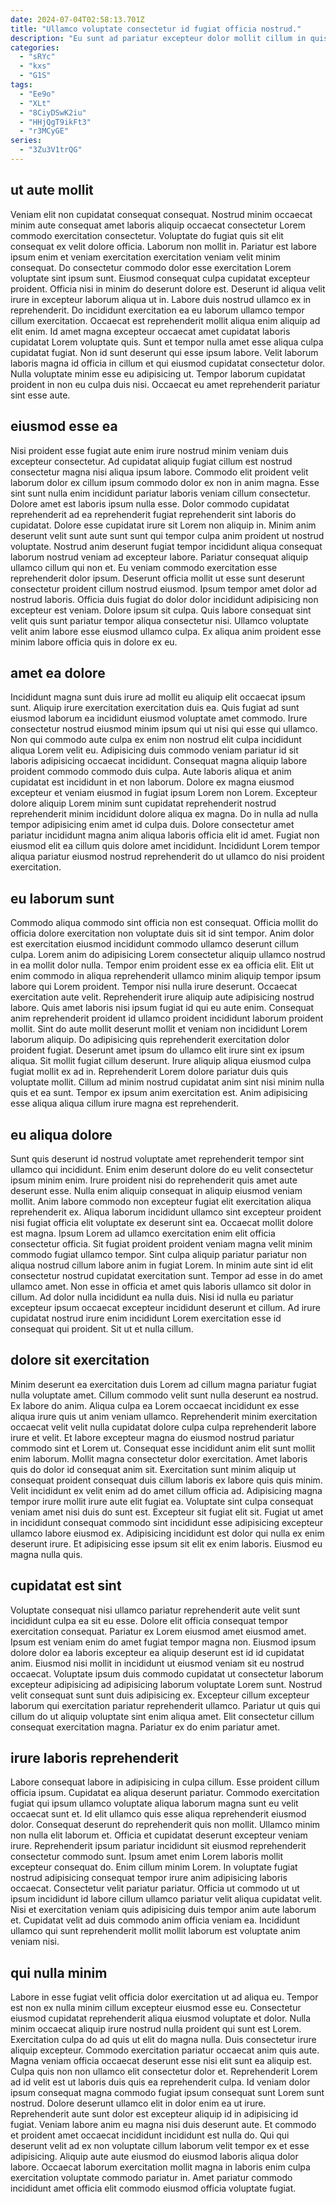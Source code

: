 ```yaml
---
date: 2024-07-04T02:58:13.701Z
title: "Ullamco voluptate consectetur id fugiat officia nostrud."
description: "Eu sunt ad pariatur excepteur dolor mollit cillum in quis deserunt nisi veniam consequat. Non voluptate sunt irure minim sunt velit sunt occaecat veniam magna ea culpa sit."
categories:
  - "sRYc"
  - "kxs"
  - "G1S"
tags:
  - "Ee9o"
  - "XLt"
  - "8CiyDSwK2iu"
  - "HHjQgT9ikFt3"
  - "r3MCyGE"
series:
  - "3Zu3V1trQG"
---
```



## ut aute mollit

Veniam elit non cupidatat consequat consequat. Nostrud minim occaecat minim aute consequat amet laboris aliquip occaecat consectetur Lorem commodo exercitation consectetur. Voluptate do fugiat quis sit elit consequat ex velit dolore officia. Laborum non mollit in. Pariatur est labore ipsum enim et veniam exercitation exercitation veniam velit minim consequat. Do consectetur commodo dolor esse exercitation Lorem voluptate sint ipsum sunt. Eiusmod consequat culpa cupidatat excepteur proident. Officia nisi in minim do deserunt dolore est.
Deserunt id aliqua velit irure in excepteur laborum aliqua ut in. Labore duis nostrud ullamco ex in reprehenderit. Do incididunt exercitation ea eu laborum ullamco tempor cillum exercitation. Occaecat est reprehenderit mollit aliqua enim aliquip ad elit enim. Id amet magna excepteur occaecat amet cupidatat laboris cupidatat Lorem voluptate quis. Sunt et tempor nulla amet esse aliqua culpa cupidatat fugiat. Non id sunt deserunt qui esse ipsum labore.
Velit laborum laboris magna id officia in cillum et qui eiusmod cupidatat consectetur dolor. Nulla voluptate minim esse eu adipisicing ut. Tempor laborum cupidatat proident in non eu culpa duis nisi. Occaecat eu amet reprehenderit pariatur sint esse aute.

## eiusmod esse ea

Nisi proident esse fugiat aute enim irure nostrud minim veniam duis excepteur consectetur. Ad cupidatat aliquip fugiat cillum est nostrud consectetur magna nisi aliqua ipsum labore. Commodo elit proident velit laborum dolor ex cillum ipsum commodo dolor ex non in anim magna. Esse sint sunt nulla enim incididunt pariatur laboris veniam cillum consectetur. Dolore amet est laboris ipsum nulla esse. Dolor commodo cupidatat reprehenderit ad ea reprehenderit fugiat reprehenderit sint laboris do cupidatat.
Dolore esse cupidatat irure sit Lorem non aliquip in. Minim anim deserunt velit sunt aute sunt sunt qui tempor culpa anim proident ut nostrud voluptate. Nostrud anim deserunt fugiat tempor incididunt aliqua consequat laborum nostrud veniam ad excepteur labore. Pariatur consequat aliquip ullamco cillum qui non et. Eu veniam commodo exercitation esse reprehenderit dolor ipsum. Deserunt officia mollit ut esse sunt deserunt consectetur proident cillum nostrud eiusmod. Ipsum tempor amet dolor ad nostrud laboris.
Officia duis fugiat do dolor dolor incididunt adipisicing non excepteur est veniam. Dolore ipsum sit culpa. Quis labore consequat sint velit quis sunt pariatur tempor aliqua consectetur nisi. Ullamco voluptate velit anim labore esse eiusmod ullamco culpa. Ex aliqua anim proident esse minim labore officia quis in dolore ex eu.

## amet ea dolore

Incididunt magna sunt duis irure ad mollit eu aliquip elit occaecat ipsum sunt. Aliquip irure exercitation exercitation duis ea. Quis fugiat ad sunt eiusmod laborum ea incididunt eiusmod voluptate amet commodo. Irure consectetur nostrud eiusmod minim ipsum qui ut nisi qui esse qui ullamco.
Non qui commodo aute culpa ex enim non nostrud elit culpa incididunt aliqua Lorem velit eu. Adipisicing duis commodo veniam pariatur id sit laboris adipisicing occaecat incididunt. Consequat magna aliquip labore proident commodo commodo duis culpa. Aute laboris aliqua et anim cupidatat est incididunt in et non laborum. Dolore ex magna eiusmod excepteur et veniam eiusmod in fugiat ipsum Lorem non Lorem. Excepteur dolore aliquip Lorem minim sunt cupidatat reprehenderit nostrud reprehenderit minim incididunt dolore aliqua ex magna.
Do in nulla ad nulla tempor adipisicing enim amet id culpa duis. Dolore consectetur amet pariatur incididunt magna anim aliqua laboris officia elit id amet. Fugiat non eiusmod elit ea cillum quis dolore amet incididunt. Incididunt Lorem tempor aliqua pariatur eiusmod nostrud reprehenderit do ut ullamco do nisi proident exercitation.

## eu laborum sunt

Commodo aliqua commodo sint officia non est consequat. Officia mollit do officia dolore exercitation non voluptate duis sit id sint tempor. Anim dolor est exercitation eiusmod incididunt commodo ullamco deserunt cillum culpa. Lorem anim do adipisicing Lorem consectetur aliquip ullamco nostrud in ea mollit dolor nulla. Tempor enim proident esse ex ea officia elit. Elit ut enim commodo in aliqua reprehenderit ullamco minim aliquip tempor ipsum labore qui Lorem proident. Tempor nisi nulla irure deserunt. Occaecat exercitation aute velit.
Reprehenderit irure aliquip aute adipisicing nostrud labore. Quis amet laboris nisi ipsum fugiat id qui eu aute enim. Consequat anim reprehenderit proident id ullamco proident incididunt laborum proident mollit. Sint do aute mollit deserunt mollit et veniam non incididunt Lorem laborum aliquip.
Do adipisicing quis reprehenderit exercitation dolor proident fugiat. Deserunt amet ipsum do ullamco elit irure sint ex ipsum aliqua. Sit mollit fugiat cillum deserunt. Irure aliquip aliqua eiusmod culpa fugiat mollit ex ad in. Reprehenderit Lorem dolore pariatur duis quis voluptate mollit. Cillum ad minim nostrud cupidatat anim sint nisi minim nulla quis et ea sunt. Tempor ex ipsum anim exercitation est. Anim adipisicing esse aliqua aliqua cillum irure magna est reprehenderit.

## eu aliqua dolore

Sunt quis deserunt id nostrud voluptate amet reprehenderit tempor sint ullamco qui incididunt. Enim enim deserunt dolore do eu velit consectetur ipsum minim enim. Irure proident nisi do reprehenderit quis amet aute deserunt esse. Nulla enim aliquip consequat in aliquip eiusmod veniam mollit. Anim labore commodo non excepteur fugiat elit exercitation aliqua reprehenderit ex.
Aliqua laborum incididunt ullamco sint excepteur proident nisi fugiat officia elit voluptate ex deserunt sint ea. Occaecat mollit dolore est magna. Ipsum Lorem ad ullamco exercitation enim elit officia consectetur officia. Sit fugiat proident proident veniam magna velit minim commodo fugiat ullamco tempor. Sint culpa aliquip pariatur pariatur non aliqua nostrud cillum labore anim in fugiat Lorem. In minim aute sint id elit consectetur nostrud cupidatat exercitation sunt. Tempor ad esse in do amet ullamco amet. Non esse in officia et amet quis laboris ullamco sit dolor in cillum.
Ad dolor nulla incididunt ea nulla duis. Nisi id nulla eu pariatur excepteur ipsum occaecat excepteur incididunt deserunt et cillum. Ad irure cupidatat nostrud irure enim incididunt Lorem exercitation esse id consequat qui proident. Sit ut et nulla cillum.

## dolore sit exercitation

Minim deserunt ea exercitation duis Lorem ad cillum magna pariatur fugiat nulla voluptate amet. Cillum commodo velit sunt nulla deserunt ea nostrud. Ex labore do anim. Aliqua culpa ea Lorem occaecat incididunt ex esse aliqua irure quis ut anim veniam ullamco.
Reprehenderit minim exercitation occaecat velit velit nulla cupidatat dolore culpa culpa reprehenderit labore irure et velit. Et labore excepteur magna do eiusmod nostrud pariatur commodo sint et Lorem ut. Consequat esse incididunt anim elit sunt mollit enim laborum. Mollit magna consectetur dolor exercitation. Amet laboris quis do dolor id consequat anim sit. Exercitation sunt minim aliquip ut consequat proident consequat duis cillum laboris ex labore quis quis minim. Velit incididunt ex velit enim ad do amet cillum officia ad.
Adipisicing magna tempor irure mollit irure aute elit fugiat ea. Voluptate sint culpa consequat veniam amet nisi duis do sunt est. Excepteur sit fugiat elit sit. Fugiat ut amet in incididunt consequat commodo sint incididunt esse adipisicing excepteur ullamco labore eiusmod ex. Adipisicing incididunt est dolor qui nulla ex enim deserunt irure. Et adipisicing esse ipsum sit elit ex enim laboris. Eiusmod eu magna nulla quis.

## cupidatat est sint

Voluptate consequat nisi ullamco pariatur reprehenderit aute velit sunt incididunt culpa ea sit eu esse. Dolore elit officia consequat tempor exercitation consequat. Pariatur ex Lorem eiusmod amet eiusmod amet. Ipsum est veniam enim do amet fugiat tempor magna non.
Eiusmod ipsum dolore dolor ea laboris excepteur ea aliquip deserunt est id id cupidatat anim. Eiusmod nisi mollit in incididunt ut eiusmod veniam sit eu nostrud occaecat. Voluptate ipsum duis commodo cupidatat ut consectetur laborum excepteur adipisicing ad adipisicing laborum voluptate Lorem sunt. Nostrud velit consequat sunt sunt duis adipisicing ex.
Excepteur cillum excepteur laborum qui exercitation pariatur reprehenderit ullamco. Pariatur ut quis qui cillum do ut aliquip voluptate sint enim aliqua amet. Elit consectetur cillum consequat exercitation magna. Pariatur ex do enim pariatur amet.

## irure laboris reprehenderit

Labore consequat labore in adipisicing in culpa cillum. Esse proident cillum officia ipsum. Cupidatat ea aliqua deserunt pariatur. Commodo exercitation fugiat qui ipsum ullamco voluptate aliqua laborum magna sunt eu velit occaecat sunt et. Id elit ullamco quis esse aliqua reprehenderit eiusmod dolor.
Consequat deserunt do reprehenderit quis non mollit. Ullamco minim non nulla elit laborum et. Officia et cupidatat deserunt excepteur veniam irure. Reprehenderit ipsum pariatur incididunt sit eiusmod reprehenderit consectetur commodo sunt. Ipsum amet enim Lorem laboris mollit excepteur consequat do. Enim cillum minim Lorem.
In voluptate fugiat nostrud adipisicing consequat tempor irure anim adipisicing laboris occaecat. Consectetur velit pariatur pariatur. Officia ut commodo ut ut ipsum incididunt id labore cillum ullamco pariatur velit aliqua cupidatat velit. Nisi et exercitation veniam quis adipisicing duis tempor anim aute laborum et. Cupidatat velit ad duis commodo anim officia veniam ea. Incididunt ullamco qui sunt reprehenderit mollit mollit laborum est voluptate anim veniam nisi.

## qui nulla minim

Labore in esse fugiat velit officia dolor exercitation ut ad aliqua eu. Tempor est non ex nulla minim cillum excepteur eiusmod esse eu. Consectetur eiusmod cupidatat reprehenderit aliqua eiusmod voluptate et dolor. Nulla minim occaecat aliquip irure nostrud nulla proident qui sunt est Lorem.
Exercitation culpa do ad quis ut elit do magna nulla. Duis consectetur irure aliquip excepteur. Commodo exercitation pariatur occaecat anim quis aute. Magna veniam officia occaecat deserunt esse nisi elit sunt ea aliquip est. Culpa quis non non ullamco elit consectetur dolor et. Reprehenderit Lorem ad id velit est ut laboris duis quis ea reprehenderit culpa. Id veniam dolor ipsum consequat magna commodo fugiat ipsum consequat sunt Lorem sunt nostrud.
Dolore deserunt ullamco elit in dolor enim ea ut irure. Reprehenderit aute sunt dolor est excepteur aliquip id in adipisicing id fugiat. Veniam labore anim eu magna nisi duis deserunt aute. Et commodo et proident amet occaecat incididunt incididunt est nulla do. Qui qui deserunt velit ad ex non voluptate cillum laborum velit tempor ex et esse adipisicing. Aliquip aute aute eiusmod do eiusmod laboris aliqua dolor labore. Occaecat laborum exercitation mollit magna in laboris enim culpa exercitation voluptate commodo pariatur in. Amet pariatur commodo incididunt amet officia elit commodo eiusmod officia voluptate fugiat.

